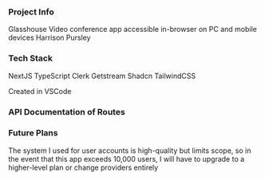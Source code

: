 ### Project Info
Glasshouse
Video conference app accessible in-browser on PC and mobile devices
Harrison Pursley

### Tech Stack
NextJS
TypeScript
Clerk
Getstream
Shadcn
TailwindCSS

Created in VSCode

### API Documentation of Routes


### Future Plans
The system I used for user accounts is high-quality but limits scope, so in the event that this app exceeds 10,000 users, I will have to upgrade to a higher-level plan or change providers entirely